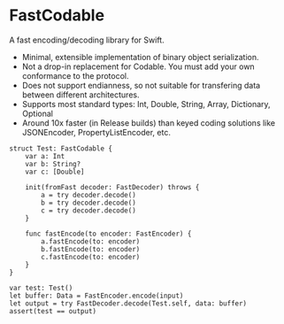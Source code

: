 # FastCodable

A fast encoding/decoding library for Swift.
* Minimal, extensible implementation of binary object serialization.
* Not a drop-in replacement for Codable. You must add your own conformance to the protocol.
* Does not support endianness, so not suitable for transfering data between different architectures.
* Supports most standard types: Int, Double, String, Array, Dictionary, Optional
* Around 10x faster (in Release builds) than keyed coding solutions like JSONEncoder, PropertyListEncoder, etc.

```
struct Test: FastCodable {
	var a: Int
	var b: String?
	var c: [Double]

	init(fromFast decoder: FastDecoder) throws {
		a = try decoder.decode()
		b = try decoder.decode()
		c = try decoder.decode()
	}

	func fastEncode(to encoder: FastEncoder) {
		a.fastEncode(to: encoder)
		b.fastEncode(to: encoder)
		c.fastEncode(to: encoder)
	}
}

var test: Test()
let buffer: Data = FastEncoder.encode(input)
let output = try FastDecoder.decode(Test.self, data: buffer)
assert(test == output)
```
